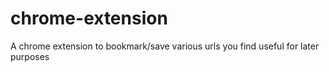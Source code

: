 # chrome-extension
A chrome extension to bookmark/save various urls you find useful for later purposes
